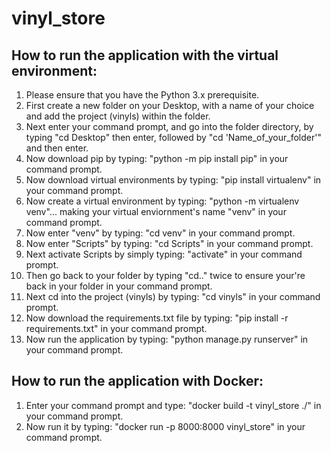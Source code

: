 # vinyl_store

## How to run the application with the virtual environment:
1. Please ensure that you have the Python 3.x prerequisite.
2. First create a new folder on your Desktop, with a name of your choice and add the project (vinyls) within the folder.
3. Next enter your command prompt, and go into the folder directory, by typing "cd Desktop" then enter, followed by "cd 'Name_of_your_folder'" and then enter.
4. Now download pip by typing: "python -m pip install pip" in your command prompt.
5. Now download virtual environments by typing: "pip install virtualenv" in your command prompt.
6. Now create a virtual environment by typing: "python -m virtualenv venv"... making your virtual enviornment's name "venv" in your command prompt.
7. Now enter "venv" by typing: "cd venv" in your command prompt.
8. Now enter "Scripts" by typing: "cd Scripts" in your command prompt.
9. Next activate Scripts by simply typing: "activate" in your command prompt.
10. Then go back to your folder by typing "cd.." twice to ensure your're back in your folder in your command prompt.
11. Next cd into the project (vinyls) by typing: "cd vinyls" in your command prompt.
12. Now download the requirements.txt file by typing: "pip install -r requirements.txt" in your command prompt.
13. Now run the application by typing: "python manage.py runserver" in your command prompt.

## How to run the application with Docker:
1. Enter your command prompt and type: "docker build -t vinyl_store ./" in your command prompt.
2. Now run it by typing: "docker run -p 8000:8000 vinyl_store" in your command prompt.